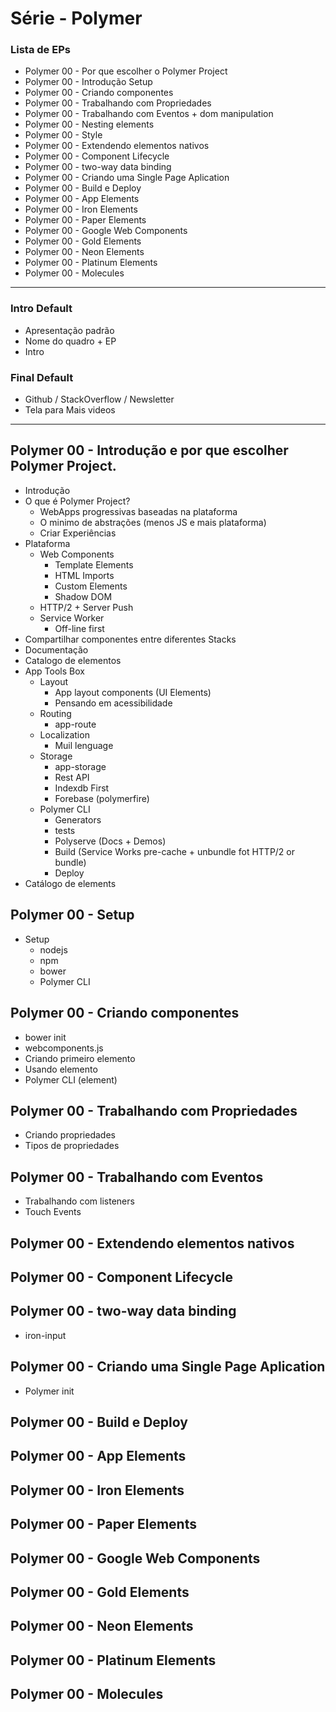 # Série - Polymer

### Lista de EPs

- Polymer 00 - Por que escolher o Polymer Project
- Polymer 00 - Introdução Setup
- Polymer 00 - Criando componentes
- Polymer 00 - Trabalhando com Propriedades
- Polymer 00 - Trabalhando com Eventos + dom manipulation
- Polymer 00 - Nesting elements
- Polymer 00 - Style
- Polymer 00 - Extendendo elementos nativos
- Polymer 00 - Component Lifecycle
- Polymer 00 - two-way data binding
- Polymer 00 - Criando uma Single Page Aplication
- Polymer 00 - Build e Deploy
- Polymer 00 - App Elements
- Polymer 00 - Iron Elements
- Polymer 00 - Paper Elements
- Polymer 00 - Google Web Components
- Polymer 00 - Gold Elements
- Polymer 00 - Neon Elements
- Polymer 00 - Platinum Elements
- Polymer 00 - Molecules

<hr>

### Intro Default
- Apresentação padrão
- Nome do quadro + EP
- Intro

### Final Default
- Github / StackOverflow / Newsletter
- Tela para Mais videos

<hr>

## Polymer 00 - Introdução e por que escolher Polymer Project.
-  Introdução
  - O que é Polymer Project?
    - WebApps progressivas baseadas na plataforma
    - O minimo de abstrações (menos JS e mais plataforma)
    - Criar Experiências
  - Plataforma
    - Web Components
      - Template Elements
      - HTML Imports
      - Custom Elements
      - Shadow DOM
    - HTTP/2 + Server Push
    - Service Worker
      - Off-line first
  - Compartilhar componentes entre diferentes Stacks
  - Documentação
  - Catalogo de elementos
  - App Tools Box
    - Layout
      - App layout components (UI Elements)
      - Pensando em acessibilidade
    - Routing
      - app-route
    - Localization
      - Muil lenguage
    - Storage
      - app-storage
      - Rest API
      - Indexdb First
      - Forebase (polymerfire)
    - Polymer CLI
      - Generators
      - tests
      - Polyserve (Docs + Demos)
      - Build (Service Works pre-cache + unbundle fot HTTP/2 or bundle)
      - Deploy
  - Catálogo de elements

## Polymer 00 -  Setup
- Setup
  - nodejs
  - npm
  - bower
  - Polymer CLI

## Polymer 00 - Criando componentes
- bower init
- webcomponents.js
- Criando primeiro elemento
- Usando elemento
- Polymer CLI (element)

## Polymer 00 - Trabalhando com Propriedades
- Criando propriedades
- Tipos de propriedades

## Polymer 00 - Trabalhando com Eventos
- Trabalhando com listeners
- Touch Events

## Polymer 00 - Extendendo elementos nativos

## Polymer 00 - Component Lifecycle

## Polymer 00 - two-way data binding
- iron-input

## Polymer 00 - Criando uma Single Page Aplication
- Polymer init

## Polymer 00 - Build e Deploy

## Polymer 00 - App Elements

## Polymer 00 - Iron Elements

## Polymer 00 - Paper Elements

## Polymer 00 - Google Web Components

## Polymer 00 - Gold Elements

## Polymer 00 - Neon Elements

## Polymer 00 - Platinum Elements

## Polymer 00 - Molecules
